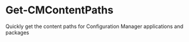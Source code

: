 # Get-CMContentPaths
Quickly get the content paths for Configuration Manager applications and packages

